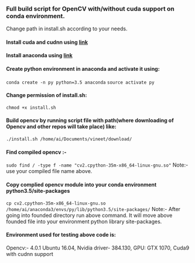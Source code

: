 ### Full build script for OpenCV with/without cuda support on conda environment.

Change path in install.sh according to your needs.

#### Install cuda and cudnn using [link](https://stackoverflow.com/a/47503155/6761181)

#### Install anaconda using [link](https://www.digitalocean.com/community/tutorials/how-to-install-the-anaconda-python-distribution-on-ubuntu-16-04)

#### Create python environment  in anaconda and activate it using:

`conda create -n py python=3.5 anaconda`
`source activate py`

#### Change permission of install.sh:

`chmod +x install.sh`

#### Build opencv by running script file with path(where downloading of Opencv and other repos will take place) like:

`./install.sh /home/ai/Documents/vineet/download/`

#### Find compiled opencv :-

`sudo find / -type f -name "cv2.cpython-35m-x86_64-linux-gnu.so"`
Note:- use your compiled file name above.

#### Copy complied opencv module into your conda environment python3.5/site-packages

`cp cv2.cpython-35m-x86_64-linux-gnu.so /home/ai/anaconda3/envs/py/lib/python3.5/site-packages/`
Note:- After going into founded directory run above command. It will move above founded file into your environment python library site-packages.
  
#### Environment used for testing above code is:

Opencv:- 4.0.1
Ubuntu 16.04,
Nvidia driver- 384.130,
GPU: GTX 1070,
Cuda9 with cudnn support
